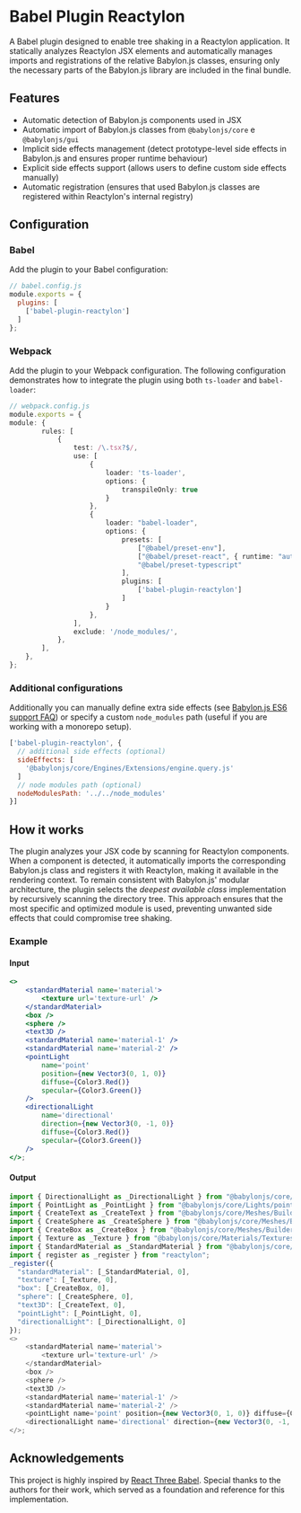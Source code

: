 # Babel Plugin Reactylon

A Babel plugin designed to enable tree shaking in a Reactylon application. It statically analyzes Reactylon JSX elements and automatically manages imports and registrations of the relative Babylon.js classes, ensuring only the necessary parts of the Babylon.js library are included in the final bundle.

## Features
- Automatic detection of Babylon.js components used in JSX
- Automatic import of Babylon.js classes from `@babylonjs/core` e `@babylonjs/gui`
- Implicit side effects management (detect prototype-level side effects in Babylon.js and ensures proper runtime behaviour)
- Explicit side effects support (allows users to define custom side effects manually)
- Automatic registration (ensures that used Babylon.js classes are registered within Reactylon's internal registry)

## Configuration

### Babel

Add the plugin to your Babel configuration:

```js
// babel.config.js
module.exports = {
  plugins: [
    ['babel-plugin-reactylon']
  ]
};
```

### Webpack
Add the plugin to your Webpack configuration. The following configuration demonstrates how to integrate the plugin using both `ts-loader` and `babel-loader`:

```ts
// webpack.config.js
module.exports = {
module: {
        rules: [
            {
                test: /\.tsx?$/,
                use: [
                    {
                        loader: 'ts-loader',
                        options: {
                            transpileOnly: true
                        }
                    },
                    {
                        loader: "babel-loader",
                        options: {
                            presets: [
                                ["@babel/preset-env"],
                                ["@babel/preset-react", { runtime: "automatic" }],
                                "@babel/preset-typescript"
                            ],
                            plugins: [
                                ['babel-plugin-reactylon']
                            ]
                        }
                    },
                ],
                exclude: '/node_modules/',
            },
        ],
    },
};
```

### Additional configurations
Additionally you can manually define extra side effects (see [Babylon.js ES6 support FAQ](https://doc.babylonjs.com/setup/frameworkPackages/es6Support/#faq)) or specify a custom `node_modules` path (useful if you are working with a monorepo setup).

```js
['babel-plugin-reactylon', {
  // additional side effects (optional)
  sideEffects: [
    '@babylonjs/core/Engines/Extensions/engine.query.js'
  ]
  // node modules path (optional)
  nodeModulesPath: '../../node_modules'
}]
```

## How it works
The plugin analyzes your JSX code by scanning for Reactylon components. When a component is detected, it automatically imports the corresponding Babylon.js class and registers it with Reactylon, making it available in the rendering context. To remain consistent with Babylon.js' modular architecture, the plugin selects the *deepest available class* implementation by recursively scanning the directory tree. This approach ensures that the most specific and optimized module is used, preventing unwanted side effects that could compromise tree shaking.

### Example

#### Input

```jsx
<>
    <standardMaterial name='material'>
        <texture url='texture-url' />
    </standardMaterial>
    <box />
    <sphere />
    <text3D />
    <standardMaterial name='material-1' />
    <standardMaterial name='material-2' />
    <pointLight 
        name='point'
        position={new Vector3(0, 1, 0)}
        diffuse={Color3.Red()}
        specular={Color3.Green()}
    />
    <directionalLight
        name='directional'
        direction={new Vector3(0, -1, 0)}
        diffuse={Color3.Red()}
        specular={Color3.Green()}
    />
</>;
```
#### Output
```js
import { DirectionalLight as _DirectionalLight } from "@babylonjs/core/Lights/directionalLight";
import { PointLight as _PointLight } from "@babylonjs/core/Lights/pointLight";
import { CreateText as _CreateText } from "@babylonjs/core/Meshes/Builders/textBuilder";
import { CreateSphere as _CreateSphere } from "@babylonjs/core/Meshes/Builders/sphereBuilder";
import { CreateBox as _CreateBox } from "@babylonjs/core/Meshes/Builders/boxBuilder";
import { Texture as _Texture } from "@babylonjs/core/Materials/Textures/texture";
import { StandardMaterial as _StandardMaterial } from "@babylonjs/core/Materials/standardMaterial";
import { register as _register } from "reactylon";
_register({
  "standardMaterial": [_StandardMaterial, 0],
  "texture": [_Texture, 0],
  "box": [_CreateBox, 0],
  "sphere": [_CreateSphere, 0],
  "text3D": [_CreateText, 0],
  "pointLight": [_PointLight, 0],
  "directionalLight": [_DirectionalLight, 0]
});
<>
    <standardMaterial name='material'>
        <texture url='texture-url' />
    </standardMaterial>
    <box /> 
    <sphere /> 
    <text3D /> 
    <standardMaterial name='material-1' />
    <standardMaterial name='material-2' /> 
    <pointLight name='point' position={new Vector3(0, 1, 0)} diffuse={Color3.Red()} specular={Color3.Green()} /> 
    <directionalLight name='directional' direction={new Vector3(0, -1, 0)} diffuse={Color3.Red()} specular={Color3.Green()} />
</>;
```

## Acknowledgements
This project is highly inspired by [React Three Babel](https://github.com/pmndrs/react-three-babel).
Special thanks to the authors for their work, which served as a foundation and reference for this implementation.